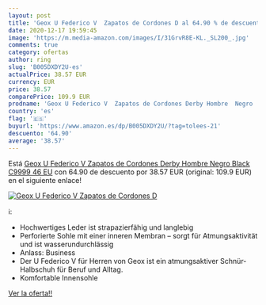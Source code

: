 ```yaml
---
layout: post
title: 'Geox U Federico V  Zapatos de Cordones D al 64.90 % de descuento'
date: 2020-12-17 19:59:45
image: 'https://m.media-amazon.com/images/I/31GrvR8E-KL._SL200_.jpg'
comments: true
category: ofertas
author: ring
slug: 'B005DXDY2U-es'
actualPrice: 38.57 EUR
currency: EUR
price: 38.57
comparePrice: 109.9 EUR
prodname: 'Geox U Federico V  Zapatos de Cordones Derby Hombre  Negro  Black C9999   46 EU'
country: 'es'
flag: '🇪🇸'
buyurl: 'https://www.amazon.es/dp/B005DXDY2U/?tag=tolees-21'
descuento: '64.90'
average: '38.57'
---
```


Está [Geox U Federico V  Zapatos de Cordones Derby Hombre  Negro  Black C9999   46 EU](https://www.amazon.es/dp/B005DXDY2U/?tag=tolees-21) con 64.90 de descuento por 38.57 EUR (original: 109.9 EUR) en el siguiente enlace!

[![Geox U Federico V  Zapatos de Cordones D](https://m.media-amazon.com/images/I/31GrvR8E-KL._SL200_.jpg)](https://www.amazon.es/dp/B005DXDY2U/?tag=tolees-21)

ℹ️:

- Hochwertiges Leder ist strapazierfähig und langlebig
- Perforierte Sohle mit einer inneren Membran – sorgt für Atmungsaktivität und ist wasserundurchlässig
- Anlass: Business
- Der U Federico V für Herren von Geox ist ein atmungsaktiver Schnür-Halbschuh für Beruf und Alltag.
- Komfortable Innensohle

[Ver la oferta!!](https://www.amazon.es/dp/B005DXDY2U/?tag=tolees-21)
